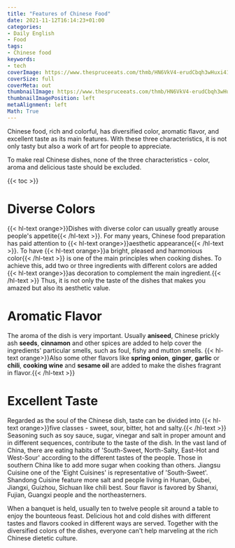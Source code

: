 ```yaml
---
title: "Features of Chinese Food"
date: 2021-11-12T16:14:23+01:00
categories:
- Daily English
- Food
tags:
- Chinese food
keywords:
- tech
coverImage: https://www.thespruceeats.com/thmb/HN6VkV4-erudCbqh3wHuxi414xE=/1885x1414/smart/filters:no_upscale()/GettyImages-545285962-5ad89accae9ab800380ec5a2.jpg
coverSize: full
coverMeta: out
thumbnailImage: https://www.thespruceeats.com/thmb/HN6VkV4-erudCbqh3wHuxi414xE=/1885x1414/smart/filters:no_upscale()/GettyImages-545285962-5ad89accae9ab800380ec5a2.jpg
thumbnailImagePosition: left
metaAlignment: left
Math: True
---
```

Chinese food, rich and colorful, has diversified color, aromatic flavor, and excellent taste as its main features. With these three characteristics, it is not only tasty but also a work of art for people to appreciate.
<!--more-->
To make real Chinese dishes, none of the three characteristics - color, aroma and delicious taste should be excluded.

{{< toc >}}

# Diverse Colors

{{< hl-text orange>}}Dishes with diverse color can usually greatly arouse people's appetite{{< /hl-text >}}. For many years, Chinese food preparation has paid attention to {{< hl-text orange>}}aesthetic appearance{{< /hl-text >}}. To have {{< hl-text orange>}}a bright, pleased and harmonious color{{< /hl-text >}} is one of the main principles when cooking dishes. To achieve this, add two or three ingredients with different colors are added {{< hl-text orange>}}as decoration to complement the main ingredient.{{< /hl-text >}} Thus, it is not only the taste of the dishes that makes you amazed but also its aesthetic value.

# Aromatic Flavor

The aroma of the dish is very important. Usually **aniseed**, Chinese prickly ash **seeds**, **cinnamon** and other spices are added to help cover the ingredients' particular smells, such as foul, fishy and mutton smells. {{< hl-text orange>}}Also some other flavors like **spring onion**, **ginger**, **garlic** or **chili**, **cooking wine** and **sesame oil** are added to make the dishes fragrant in flavor.{{< /hl-text >}}

# Excellent Taste

Regarded as the soul of the Chinese dish, taste can be divided into {{< hl-text orange>}}five classes - sweet, sour, bitter, hot and salty.{{< /hl-text >}} Seasoning such as soy sauce, sugar, vinegar and salt in proper amount and in different sequences, contribute to the taste of the dish. In the vast land of China, there are eating habits of 'South-Sweet, North-Salty, East-Hot and West-Sour' according to the different tastes of the people. Those in southern China like to add more sugar when cooking than others. Jiangsu Cuisine one of the 'Eight Cuisines' is representative of 'South-Sweet'. Shandong Cuisine feature more salt and people living in Hunan, Gubei, Jiangxi, Guizhou, Sichuan like chili best. Sour flavor is favored by Shanxi, Fujian, Guangxi people and the northeasterners.

When a banquet is held, usually ten to twelve people sit around a table to enjoy the bounteous feast. Delicious hot and cold dishes with different tastes and flavors cooked in different ways are served. Together with the diversified colors of the dishes, everyone can't help marveling at the rich Chinese dietetic culture.
